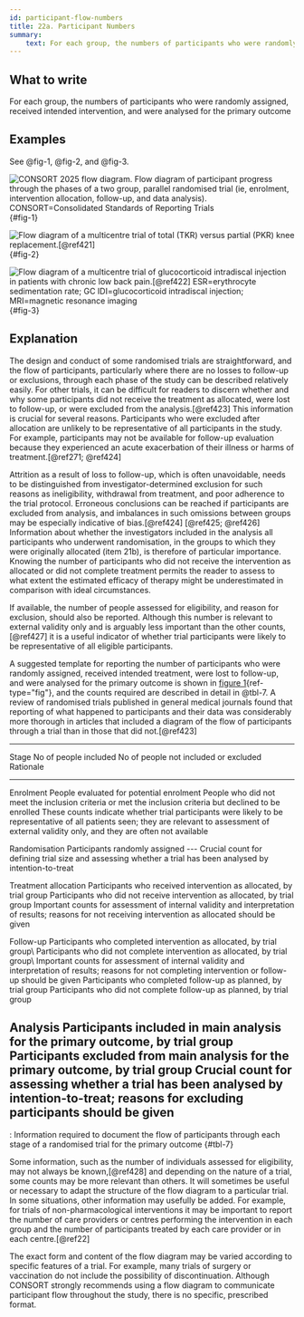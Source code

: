 ```yaml
---
id: participant-flow-numbers
title: 22a. Participant Numbers
summary:
    text: For each group, the numbers of participants who were randomly assigned, received intended intervention, and were analysed for the primary outcome.
---
```


## What to write

For each group, the numbers of participants who were randomly assigned, received intended intervention, and were analysed for the primary outcome

## Examples

See @fig-1, @fig-2,
and @fig-3.

![CONSORT 2025 flow diagram. Flow diagram of participant progress through the phases of a two group, parallel randomised trial (ie, enrolment, intervention allocation, follow-up, and data analysis). CONSORT=Consolidated Standards of Reporting Trials](../uploads/hops081124.f1.jpg){#fig-1}

![Flow diagram of a multicentre trial of total (TKR) versus partial (PKR) knee replacement.[@ref421]](../uploads/hops081124.f2.jpg){#fig-2}

![Flow diagram of a multicentre trial of glucocorticoid intradiscal injection in patients with chronic low back pain.[@ref422] ESR=erythrocyte sedimentation rate; GC IDI=glucocorticoid intradiscal injection; MRI=magnetic resonance imaging](../uploads/hops081124.f3.jpg){#fig-3}

## Explanation

The design and conduct of some randomised trials are straightforward,
and the flow of participants, particularly where there are no losses to
follow-up or exclusions, through each phase of the study can be
described relatively easily. For other trials, it can be difficult for
readers to discern whether and why some participants did not receive the
treatment as allocated, were lost to follow-up, or were excluded from
the analysis.[@ref423] This information is crucial for several reasons.
Participants who were excluded after allocation are unlikely to be
representative of all participants in the study. For example,
participants may not be available for follow-up evaluation because they
experienced an acute exacerbation of their illness or harms of
treatment.[@ref271; @ref424]

Attrition as a result of loss to follow-up, which is often unavoidable,
needs to be distinguished from investigator-determined exclusion for
such reasons as ineligibility, withdrawal from treatment, and poor
adherence to the trial protocol. Erroneous conclusions can be reached if
participants are excluded from analysis, and imbalances in such
omissions between groups may be especially indicative of bias.[@ref424]
[@ref425; @ref426] Information about whether the investigators included
in the analysis all participants who underwent randomisation, in the
groups to which they were originally allocated (item 21b), is therefore
of particular importance. Knowing the number of participants who did not
receive the intervention as allocated or did not complete treatment
permits the reader to assess to what extent the estimated efficacy of
therapy might be underestimated in comparison with ideal circumstances.

If available, the number of people assessed for eligibility, and reason
for exclusion, should also be reported. Although this number is relevant
to external validity only and is arguably less important than the other
counts,[@ref427] it is a useful indicator of whether trial participants
were likely to be representative of all eligible participants.

A suggested template for reporting the number of participants who were
randomly assigned, received intended treatment, were lost to follow-up,
and were analysed for the primary outcome is shown in [figure
1](#f1){ref-type="fig"}, and the counts required are described in detail
in @tbl-7. A review of randomised trials
published in general medical journals found that reporting of what
happened to participants and their data was considerably more thorough
in articles that included a diagram of the flow of participants through
a trial than in those that did not.[@ref423]

  ------------------------------------------------------------------------------------------------------------------------------------------------------------------------------------------------------------------------------------------------------------------------------------------------------------------------------------------------------------------------------------------------------------------------
  Stage                  No of people included                                                            No of people not included or excluded                                                                      Rationale
  ---------------------- -------------------------------------------------------------------------------- ---------------------------------------------------------------------------------------------------------- -----------------------------------------------------------------------------------------------------------------------------------------------------------------------------------------------------
  Enrolment              People evaluated for potential enrolment                                         People who did not meet the inclusion criteria or met the inclusion criteria but declined to be enrolled   These counts indicate whether trial participants were likely to be representative of all patients seen; they are relevant to assessment of external validity only, and they are often not available

  Randomisation          Participants randomly assigned                                                   ---                                                                                                      Crucial count for defining trial size and assessing whether a trial has been analysed by intention-to-treat

  Treatment allocation   Participants who received intervention as allocated, by trial group              Participants who did not receive intervention as allocated, by trial group                                 Important counts for assessment of internal validity and interpretation of results; reasons for not receiving intervention as allocated should be given

  Follow-up              Participants who completed intervention as allocated, by trial group\            Participants who did not complete intervention as allocated, by trial group\                               Important counts for assessment of internal validity and interpretation of results; reasons for not completing intervention or follow-up should be given
                         Participants who completed follow-up as planned, by trial group                  Participants who did not complete follow-up as planned, by trial group                                     

  Analysis               Participants included in main analysis for the primary outcome, by trial group   Participants excluded from main analysis for the primary outcome, by trial group                           Crucial count for assessing whether a trial has been analysed by intention-to-treat; reasons for excluding participants should be given
  ------------------------------------------------------------------------------------------------------------------------------------------------------------------------------------------------------------------------------------------------------------------------------------------------------------------------------------------------------------------------------------------------------------------------
: Information required to document the flow of participants through each
stage of a randomised trial for the primary outcome {#tbl-7}

Some information, such as the number of individuals assessed for
eligibility, may not always be known,[@ref428] and depending on the
nature of a trial, some counts may be more relevant than others. It will
sometimes be useful or necessary to adapt the structure of the flow
diagram to a particular trial. In some situations, other information may
usefully be added. For example, for trials of non-pharmacological
interventions it may be important to report the number of care providers
or centres performing the intervention in each group and the number of
participants treated by each care provider or in each centre.[@ref22]

The exact form and content of the flow diagram may be varied according
to specific features of a trial. For example, many trials of surgery or
vaccination do not include the possibility of discontinuation. Although
CONSORT strongly recommends using a flow diagram to communicate
participant flow throughout the study, there is no specific, prescribed
format.